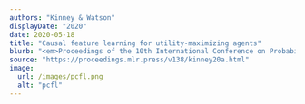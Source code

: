 ```yaml
---
authors: "Kinney & Watson"
displayDate: "2020"
date: 2020-05-18
title: "Causal feature learning for utility-maximizing agents"
blurb: "<em>Proceedings of the 10th International Conference on Probabilistic Graphical Models</em>, pp. 257-268."
source: "https://proceedings.mlr.press/v138/kinney20a.html"
image:
  url: /images/pcfl.png
  alt: "pcfl"
---
```

